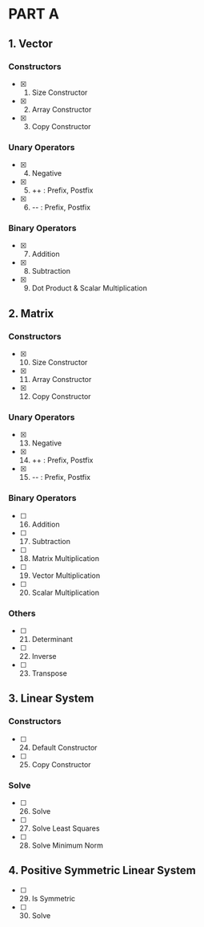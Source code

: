 # PART A

## 1. Vector

### Constructors
- [x] 1. Size Constructor
- [x] 2. Array Constructor
- [x] 3. Copy Constructor

### Unary Operators
- [x] 4. Negative
- [x] 5. ++ : Prefix, Postfix
- [x] 6. -- : Prefix, Postfix

### Binary Operators
- [x] 7. Addition
- [x] 8. Subtraction
- [x] 9. Dot Product & Scalar Multiplication

## 2. Matrix

### Constructors
- [x] 10. Size Constructor
- [x] 11. Array Constructor
- [x] 12. Copy Constructor

### Unary Operators
- [x] 13. Negative
- [x] 14. ++ : Prefix, Postfix
- [x] 15. -- : Prefix, Postfix

### Binary Operators
- [ ] 16. Addition
- [ ] 17. Subtraction
- [ ] 18. Matrix Multiplication
- [ ] 19. Vector Multiplication
- [ ] 20. Scalar Multiplication

### Others
- [ ] 21. Determinant
- [ ] 22. Inverse
- [ ] 23. Transpose

## 3. Linear System

### Constructors
- [ ] 24. Default Constructor
- [ ] 25. Copy Constructor

### Solve
- [ ] 26. Solve
- [ ] 27. Solve Least Squares
- [ ] 28. Solve Minimum Norm

## 4. Positive Symmetric Linear System

- [ ] 29. Is Symmetric
- [ ] 30. Solve